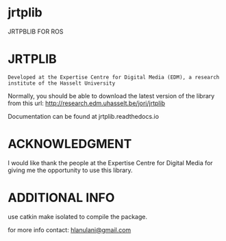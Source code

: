 # jrtplib
JRTPBLIB FOR ROS 

# JRTPLIB

    Developed at the Expertise Centre for Digital Media (EDM), a research institute of the Hasselt University

Normally, you should be able to download the latest version of the library from this url: http://research.edm.uhasselt.be/jori/jrtplib

Documentation can be found at jrtplib.readthedocs.io

ACKNOWLEDGMENT
==============

I would like thank the people at the Expertise Centre for Digital Media
for giving me the opportunity to use this library.

ADDITIONAL INFO
===============

use catkin make isolated to compile the package.

for more info contact: hlanulani@gmail.com
